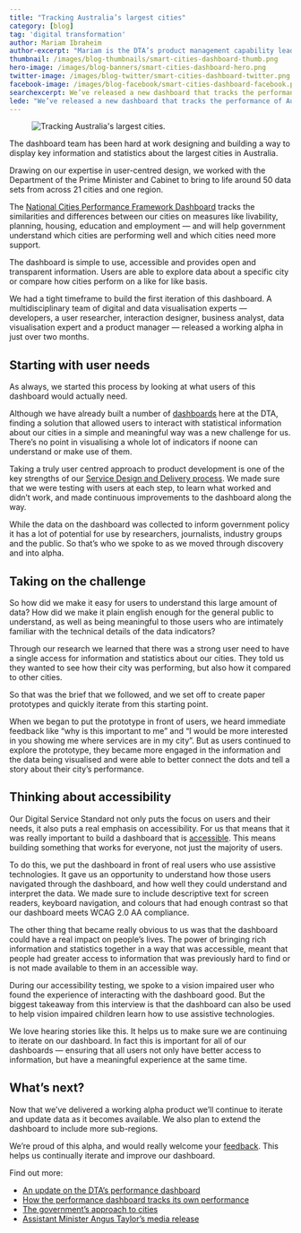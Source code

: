 ```yaml
---
title: "Tracking Australia’s largest cities"
category: [blog]
tag: 'digital transformation'
author: Mariam Ibraheim
author-excerpt: "Mariam is the DTA’s product management capability lead, also known as one of our <a href='/blog/meet-our-capability-ninjas/'>capability ninjas</a>."
thumbnail: /images/blog-thumbnails/smart-cities-dashboard-thumb.png
hero-image: /images/blog-banners/smart-cities-dashboard-hero.png
twitter-image: /images/blog-twitter/smart-cities-dashboard-twitter.png
facebook-image: /images/blog-facebook/smart-cities-dashboard-facebook.png
searchexcerpt: We’ve released a new dashboard that tracks the performance of Australia’s largest cities. Product Manager, Mariam Ibraheim, shares the story of how it was developed.
lede: "We’ve released a new dashboard that tracks the performance of Australia’s largest cities. Product Manager, Mariam Ibraheim, shares the story of how it was developed."
---
```

<figure>
  <img src="{{ site.url }}{{ site.baseurl }}{{ page.hero-image }}" alt="Tracking Australia's largest cities."><br />
</figure>

The dashboard team has been hard at work designing and building a way to display key information and statistics about the largest cities in Australia.

Drawing on our expertise in user-centred design, we worked with the Department of the Prime Minister and Cabinet to bring to life around 50 data sets from across 21 cities and one region.

The [National Cities Performance Framework Dashboard](http://smart-cities.dashboard.gov.au/) tracks the similarities and differences between our cities on measures like livability, planning, housing, education and employment &mdash; and will help government understand which cities are performing well and which cities need more support.

The dashboard is simple to use, accessible and provides open and transparent information. Users are able to explore data about a specific city or compare how cities perform on a like for like basis.

We had a tight timeframe to build the first iteration of this dashboard. A multidisciplinary team of digital and data visualisation experts &mdash; developers, a user researcher, interaction designer, business analyst, data visualisation expert and a product manager &mdash; released a working alpha in just over two months.

## Starting with user needs

As always, we started this process by looking at what users of this dashboard would actually need.

Although we have already built a number of [dashboards](http://dashboard.gov.au) here at the DTA, finding a solution that allowed users to interact with statistical information about our cities in a simple and meaningful way was a new challenge for us. There’s no point in visualising a whole lot of indicators if noone can understand or make use of them.

Taking a truly user centred approach to product development is one of the key strengths of our [Service Design and Delivery process](/standard/service-design-and-delivery-process/). We made sure that we were testing with users at each step, to learn what worked and didn’t work, and made continuous improvements to the dashboard along the way.

While the data on the dashboard was collected to inform government policy it has a lot of potential for use by researchers, journalists, industry groups and the public. So that’s who we spoke to as we moved through discovery and into alpha.

## Taking on the challenge

So how did we make it easy for users to understand this large amount of data? How did we make it plain english enough for the general public to understand, as well as being meaningful to those users who are intimately familiar with the technical details of the data indicators?

Through our research we learned that there was a strong user need to have a single access for information and statistics about our cities. They told us they wanted to see how their city was performing, but also how it compared to other cities.

So that was the brief that we followed, and we set off to create paper prototypes and quickly iterate from this starting point.

When we began to put the prototype in front of users, we heard immediate feedback like “why is this important to me” and “I would be more interested in you showing me where services are in my city”. But as users continued to explore the prototype, they became more engaged in the information and the data being visualised and were able to better connect the dots and tell a story about their city’s performance.

## Thinking about accessibility

Our Digital Service Standard not only puts the focus on users and their needs, it also puts a real emphasis on accessibility. For us that means that it was really important to build a dashboard that is [accessible](/standard/9-make-it-accessible/). This means building something that works for everyone, not just the majority of users.

To do this, we put the dashboard in front of real users who use assistive technologies.  It gave us an opportunity to understand how those users navigated through the dashboard, and how well they could understand and interpret the data. We made sure to include descriptive text for screen readers, keyboard navigation, and colours that had enough contrast so that our dashboard meets WCAG 2.0 AA compliance.

The other thing that became really obvious to us was that the dashboard could have a real impact on people’s lives. The power of bringing rich information and statistics together in a way that was accessible, meant that people had greater access to information that was previously hard to find or is not made available to them in an accessible way.

During our accessibility testing, we spoke to a vision impaired user who found the experience of interacting with the dashboard good. But the biggest takeaway from this interview is that the dashboard can also be used to help vision impaired children learn how to use assistive technologies.

We love hearing stories like this. It helps us to make sure we are continuing to iterate on our dashboard. In fact this is important for all of our dashboards &mdash; ensuring that all users not only have better access to information, but have a meaningful experience at the same time.

## What’s next?

Now that we’ve delivered a working alpha product we’ll continue to iterate and update data as it becomes available. We also plan to extend the dashboard to include more sub-regions.

We’re proud of this alpha, and would really welcome your [feedback](https://smart-cities.dashboard.gov.au/feedback). This helps us continually iterate and improve our dashboard.

Find out more:
- [An update on the DTA’s performance dashboard](/news/dashboard-progress/)
- [How the performance dashboard tracks its own performance](/blog/dashboard-practising-what-we-preach/)
- [The government’s approach to cities](https://pmc.gov.au/cities)
- [Assistant Minister Angus Taylor’s media release](https://ministers.pmc.gov.au/taylor/2017/launch-national-cities-performance-framework)
